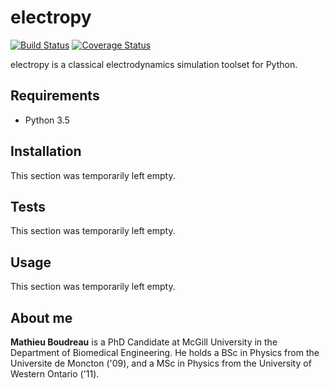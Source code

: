 # electropy
[![Build Status](https://api.travis-ci.org/electropy/electropy.svg?branch=master)](https://travis-ci.org/electropy)
[![Coverage Status](https://coveralls.io/repos/github/electropy/electropy/badge.svg?branch=master)](https://coveralls.io/github/electropy/electropy?branch=master)

electropy is a classical electrodynamics simulation toolset for Python.

## Requirements

* Python 3.5

## Installation

This section was temporarily left empty.

## Tests

This section was temporarily left empty.

## Usage

This section was temporarily left empty.

## About me

**Mathieu Boudreau** is a PhD Candidate at McGill University in the Department of Biomedical Engineering.
He holds a BSc in Physics from the Universite de Moncton ('09), and a MSc in Physics from the University 
of Western Ontario ('11).
